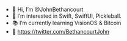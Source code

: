 - 👋 Hi, I’m @JohnBethancourt
- 👀 I’m interested in Swift, SwiftUI, Pickleball.
- 📚 I’m currently learning VisionOS & Bitcoin 
- 🐥 https://twitter.com/BethancourtJohn

<!---
JohnBethancourt/JohnBethancourt is a ✨ special ✨ repository because its `README.md` (this file) appears on your GitHub profile.
You can click the Preview link to take a look at your changes.
--->
